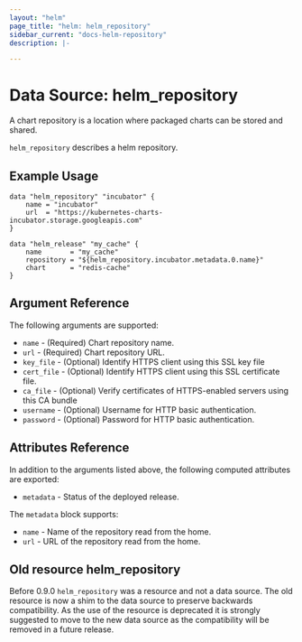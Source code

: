```yaml
---
layout: "helm"
page_title: "helm: helm_repository"
sidebar_current: "docs-helm-repository"
description: |-

---
```


# Data Source: helm_repository

A chart repository is a location where packaged charts can be stored and shared.

`helm_repository` describes a helm repository.

## Example Usage

```hcl
data "helm_repository" "incubator" {
    name = "incubator"
    url  = "https://kubernetes-charts-incubator.storage.googleapis.com"
}

data "helm_release" "my_cache" {
    name       = "my_cache"
    repository = "${helm_repository.incubator.metadata.0.name}"
    chart      = "redis-cache"
}
```

## Argument Reference

The following arguments are supported:

* `name` - (Required) Chart repository name.
* `url` - (Required) Chart repository URL.
* `key_file` - (Optional) Identify HTTPS client using this SSL key file
* `cert_file` - (Optional) Identify HTTPS client using this SSL certificate file.
* `ca_file` - (Optional) Verify certificates of HTTPS-enabled servers using this CA bundle
* `username` - (Optional) Username for HTTP basic authentication.
* `password` - (Optional) Password for HTTP basic authentication.

## Attributes Reference

In addition to the arguments listed above, the following computed attributes are
exported:

* `metadata` - Status of the deployed release.

The `metadata` block supports:

* `name` - Name of the repository read from the home.
* `url` - URL of the repository read from the home.

## Old resource helm_repository

Before 0.9.0 `helm_repository` was a resource and not a data source. The old resource is now a shim to the data source to preserve backwards compatibility. As the use of the resource is deprecated it is strongly suggested to move to the new data source as the compatibility will be removed in a future release.
